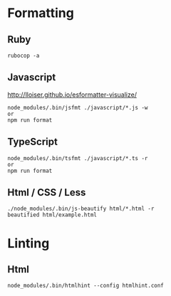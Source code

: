# Formatting
## Ruby
```
rubocop -a
```

## Javascript
http://lloiser.github.io/esformatter-visualize/
```
node_modules/.bin/jsfmt ./javascript/*.js -w
or
npm run format
```

## TypeScript
```
node_modules/.bin/tsfmt ./javascript/*.ts -r
or
npm run format
```

## Html / CSS / Less
```
./node_modules/.bin/js-beautify html/*.html -r
beautified html/example.html
```

# Linting
## Html
```
node_modules/.bin/htmlhint --config htmlhint.conf
```
